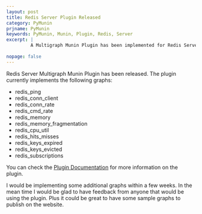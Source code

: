 ```yaml
---
layout: post
title: Redis Server Plugin Released 
category: PyMunin
prjname: PyMunin
keywords: PyMunin, Munin, Plugin, Redis, Server
excerpt: |
         A Multigraph Munin Plugin has been implemented for Redis Server.
         
nopage: false
---
```


Redis Server Multigraph Munin Plugin has been released. The plugin currently 
implements the following graphs:
* redis_ping
* redis_conn_client
* redis_conn_rate
* redis_cmd_rate
* redis_memory
* redis_memory_fragmentation
* redis_cpu_util
* redis_hits_misses
* redis_keys_expired
* redis_keys_evicted
* redis_subscriptions

You can check the [Plugin Documentation](/PyMunin/plugins/redis.html) for more
information on the plugin.

I would be implementing some additional graphs within a few weeks. In the mean 
time I would be glad to have feedback from anyone that would be using the plugin.
Plus it could be great to have some sample graphs to publish on the website.

